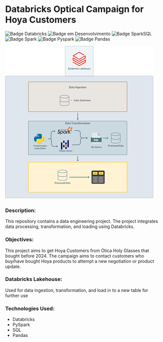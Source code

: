 # Databricks Optical Campaign for Hoya Customers
![Badge Databricks](https://img.shields.io/badge/Platform-Databricks-red)
![Badge em Desenvolvimento](https://img.shields.io/badge/Language-Python-blue)
![Badge SparkSQL](https://img.shields.io/badge/Language-SparkSQL-blue)
![Badge Spark](https://img.shields.io/badge/Technology-Apache_Spark-red)
![Badge Pyspark](https://img.shields.io/badge/API-Pyspark-orange)
![Badge Pandas](https://img.shields.io/badge/Library-Pandas-orange)

![Workflow](workflow.png)

### Description:
This repository contains a data engineering project. The project integrates data processing, transformation, and loading using Databricks.


### Objectives:
This project aims to get Hoya Customers from Ótica Holy Glasses that bought before 2024.
The campaign aims to contact customers who buy/have bought Hoya products to attempt a new negotiation or product update.


### Databricks Lakehouse:
Used for data ingestion, transformation, and load in to a new table for further use


### Technologies Used:
- Databricks
- PySpark
- SQL
- Pandas

